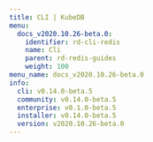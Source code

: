 ```yaml
---
title: CLI | KubeDB
menu:
  docs_v2020.10.26-beta.0:
    identifier: rd-cli-redis
    name: Cli
    parent: rd-redis-guides
    weight: 100
menu_name: docs_v2020.10.26-beta.0
info:
  cli: v0.14.0-beta.5
  community: v0.14.0-beta.5
  enterprise: v0.1.0-beta.5
  installer: v0.14.0-beta.5
  version: v2020.10.26-beta.0
---
```


